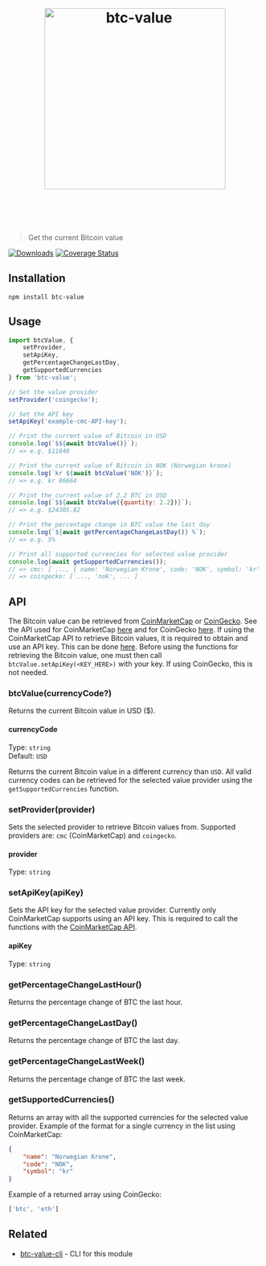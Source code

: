 <h1 align="center">
	<br>
	<br>
	<img width="360" src="https://raw.githubusercontent.com/knutkirkhorn/btc-value/main/media/logo.svg" alt="btc-value">
	<br>
	<br>
	<br>
</h1>

> Get the current Bitcoin value

[![Downloads](https://img.shields.io/npm/dm/btc-value.svg)](https://www.npmjs.com/package/btc-value) [![Coverage Status](https://codecov.io/gh/knutkirkhorn/btc-value/branch/main/graph/badge.svg)](https://codecov.io/gh/knutkirkhorn/btc-value)

## Installation

```
npm install btc-value
```

## Usage

```js
import btcValue, {
	setProvider,
	setApiKey,
	getPercentageChangeLastDay,
	getSupportedCurrencies
} from 'btc-value';

// Set the value provider
setProvider('coingecko');

// Set the API key
setApiKey('example-cmc-API-key');

// Print the current value of Bitcoin in USD
console.log(`$${await btcValue()}`);
// => e.g. $11048

// Print the current value of Bitcoin in NOK (Norwegian krone)
console.log(`kr ${await btcValue('NOK')}`);
// => e.g. kr 86664

// Print the current value of 2.2 BTC in USD
console.log(`$${await btcValue({quantity: 2.2})}`);
// => e.g. $24305.82

// Print the percentage change in BTC value the last day
console.log(`${await getPercentageChangeLastDay()} %`);
// => e.g. 5%

// Print all supported currencies for selected value provider
console.log(await getSupportedCurrencies());
// => cmc: [ ..., { name: 'Norwegian Krone', code: 'NOK', symbol: 'kr' }, ... ]
// => coingecko: [ ..., 'nok', ... ]
```

## API

The Bitcoin value can be retrieved from [CoinMarketCap](https://coinmarketcap.com/) or [CoinGecko](https://www.coingecko.com). See the API used for CoinMarketCap [here](https://coinmarketcap.com/api/) and for CoinGecko [here](https://www.coingecko.com/en/api). If using the CoinMarketCap API to retrieve Bitcoin values, it is required to obtain and use an API key. This can be done [here](https://coinmarketcap.com/api/). Before using the functions for retrieving the Bitcoin value, one must then call `btcValue.setApiKey(<KEY_HERE>)` with your key. If using CoinGecko, this is not needed.

### btcValue(currencyCode?)

Returns the current Bitcoin value in USD ($).

#### currencyCode

Type: `string`<br>
Default: `USD`

Returns the current Bitcoin value in a different currency than `USD`. All valid currency codes can be retrieved for the selected value provider using the `getSupportedCurrencies` function.

### setProvider(provider)

Sets the selected provider to retrieve Bitcoin values from. Supported providers are: `cmc` (CoinMarketCap) and `coingecko`.

#### provider

Type: `string`<br>

### setApiKey(apiKey)

Sets the API key for the selected value provider. Currently only CoinMarketCap supports using an API key. This is required to call the functions with the [CoinMarketCap API](https://coinmarketcap.com/api/).

#### apiKey

Type: `string`<br>

### getPercentageChangeLastHour()

Returns the percentage change of BTC the last hour.

### getPercentageChangeLastDay()

Returns the percentage change of BTC the last day.

### getPercentageChangeLastWeek()

Returns the percentage change of BTC the last week.

### getSupportedCurrencies()

Returns an array with all the supported currencies for the selected value provider.
Example of the format for a single currency in the list using CoinMarketCap:

```json
{
    "name": "Norwegian Krone",
    "code": "NOK",
    "symbol": "kr"
}

```

Example of a returned array using CoinGecko:

```js
['btc', 'eth']
```

## Related

- [btc-value-cli](https://github.com/knutkirkhorn/btc-value-cli) - CLI for this module
